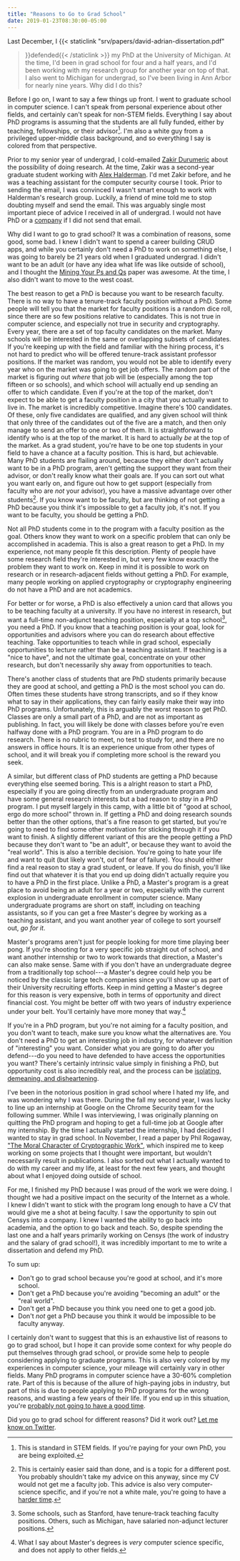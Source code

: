 ```yaml
---
title: "Reasons to Go to Grad School"
date: 2019-01-23T08:30:00-05:00
---
```


Last December, I {{< staticlink "srv/papers/david-adrian-dissertation.pdf"
>}}defended{{< /staticlink >}} my PhD at the University of Michigan. At the
time, I'd been in grad school for four and a half years, and I'd been working
with my research group for another year on top of that. I also went to
Michigan for undergrad, so I've been living in Ann Arbor for nearly nine
years. Why did I do this?

Before I go on, I want to say a few things up front. I went to graduate
school in computer science. I can't speak from personal experience about
other fields, and certainly can't speak for non-STEM fields. Everything I say
about PhD programs is assuming that the students are all fully funded, either
by teaching, fellowships, or their advisor[^4]. I'm also a white guy from a
privileged upper-middle class background, and so everything I say is colored
from that perspective.

Prior to my senior year of undergrad, I cold-emailed [Zakir Durumeric][zakir]
about the possibility of doing research. At the time, Zakir was a second-year
graduate student working with [Alex Halderman][jhalderm]. I'd met Zakir
before, and he was a teaching assistant for the computer security course I
took. Prior to sending the email, I was convinced I wasn't smart enough to
work with Halderman's research group. Luckily, a friend of mine told me to
stop doubting myself and send the email. This was arguably single most
important piece of advice I received in all of undergrad. I would not have
PhD or a [company][censys] if I did not send that email.

Why did I want to go to grad school? It was a combination of reasons, some
good, some bad. I knew I didn't want to spend a career building CRUD apps,
and while you certainly don't need a PhD to work on something else, I was
going to barely be 21 years old when I graduated undergrad. I didn't want to
be an adult (or have any idea what life was like outside of school), and I
thought the [Mining Your Ps and Qs][psqs] paper was awesome. At the time, I
also didn't want to move to the west coast.

The best reason to get a PhD is because you want to be research faculty.
There is no way to have a tenure-track faculty position without a
PhD. Some people will tell you that the market for faculty positions is a
random dice roll, since there are so few positions relative to candidates.
This is not true in computer science, and especially not true in security and
cryptography. Every year, there are a set of top faculty candidates on the
market. Many schools will be interested in the same or overlapping subsets of
candidates. If you're keeping up with the field and familiar with the hiring
process, it's not hard to predict who will be offered tenure-track assistant
professor positions. If the market was random, you would not be able to identify
every year who on the market was going to get job offers. The random part of
the market is figuring out _where_ that job will be (especially among the top
fifteen or so schools), and which school will actually end up sending an
offer to which candidate. Even if you're at the top of the market, don't
expect to be able to get a faculty position in a city that you actually want
to live in. The market is incredibly competitive. Imagine there's 100
candidates. Of these, only five candidates are qualified, and any given
school will think that only three of the candidates out of the five are a
match, and then only manage to send an offer to one or two of them. It is
straightforward to identify who is at the top of the market. It is hard to
actually _be_ at the top of the market. As a grad student, you're have to be
one top students in your field to have a chance at a faculty position. This
is hard, but achievable. Many PhD students are flailing around, because they
either don't actually want to be in a PhD program, aren't getting the support
they want from their advisor, or don't really know what their goals are. If
you can sort out what you want early on, and figure out how to get support
(especially from faculty who are _not_ your advisor), you have a massive
advantage over other students[^1]. If you know want to be faculty, but are
thinking of not getting a PhD because you think it's impossible to get a
faculty job, it's not. If you want to be faculty, you should be getting a
PhD.

Not all PhD students come in to the program with a faculty position as the
goal. Others know they want to work on a specific problem that can only be
accomplished in academia. This is also a great reason to get a PhD. In my
experience, not many people fit this description. Plenty of people have some
research field they're interested in, but very few know exactly the problem
they want to work on. Keep in mind it is possible to work on research or in
research-adjacent fields without getting a PhD. For example, many people
working on applied cryptography or cryptography engineering do not have a PhD
and are not academics.

For better or for worse, a PhD is also effectively a union card that allows
you to be teaching faculty at a university. If you have no interest in
research, but want a full-time non-adjunct teaching position, especially at a
top school[^2], you need a PhD. If you know that a teaching position is your
goal, look for opportunities and advisors where you can do research about
effective teaching. Take opportunities to teach while in grad school,
especially opportunities to lecture rather than be a teaching assistant. If
teaching is a "nice to have", and not the ultimate goal, concentrate on your
other research, but don't necessarily shy away from opportunities to teach.

There's another class of students that are PhD students primarily because
they are good at school, and getting a PhD is the most school you can do.
Often times these students have strong transcripts, and so if they know what
to say in their applications, they can fairly easily make their way into PhD
programs. Unfortunately, this is arguably the worst reason to get PhD.
Classes are only a small part of a PhD, and are not as important as
publishing. In fact, you will likely be done with classes before you're even
halfway done with a PhD program. You are in a PhD program to do research.
There is no rubric to meet, no test to study for, and there are no answers in
office hours. It is an experience unique from other types of school, and it
will break you if completing more school is the reward you seek.

A similar, but different class of PhD students are getting a PhD because
everything else seemed boring. This is a alright reason to start a PhD,
especially if you are going directly from an undergraduate program and have
some general research interests but a bad reason to _stay_ in a PhD program.
I put myself largely in this camp, with a little bit of "good at school, ergo
do more school" thrown in. If getting a PhD and doing research sounds better
than the other options, that's a fine reason to get started, but you're going
to need to find some other motivation for sticking through it if you want to
finish. A slightly different variant of this are the people getting a PhD
because they don't want to "be an adult", or because they want to avoid the
"real world". This is also a terrible decision. You're going to hate your
life and want to quit (but likely won't, out of fear of failure). You should
either find a real reason to stay a grad student, or leave. If you do finish,
you'll like find out that whatever it is that you end up doing didn't
actually require you to have a PhD in the first place. Unlike a PhD, a
Master's program is a great place to avoid being an adult for a year or two,
especially with the current explosion in undergraduate enrollment in computer
science. Many undergraduate programs are short on staff, including on
teaching assistants, so if you can get a free Master's degree by working as a
teaching assistant, and you want another year of college to sort yourself
out, _go for it_.

Master's programs aren't just for people looking for more time playing beer
pong. If you're shooting for a very specific job straight out of school, and
want another internship or two to work towards that direction, a Master's can
also make sense. Same with if you don't have an undergraduate degree from a
traditionally top school---a Master's degree could help you be noticed by the
classic large tech companies since you'll show up as part of their University
recruiting efforts. Keep in mind getting a Master's degree for this reason is
very expensive, both in terms of opportunity and direct financial cost. You
might be better off with two years of industry experience under your belt.
You'll certainly have more money that way.[^3]

If you're in a PhD program, but you're not aiming for a faculty position, and
you don't want to teach, make sure you know what the alternatives are. You
don't need a PhD to get an interesting job in industry, for whatever
definition of "interesting" you want. Consider what you are going to do after
you defend---do you need to have defended to have access the opportunities
you want? There's certainly intrinsic value simply in finishing a PhD, but
opportunity cost is also incredibly real, and the process can be [isolating,
demeaning, and disheartening][gradschoolmentalhealth].

I've been in the notorious position in grad school where I hated my life, and
was wondering why I was there. During the fall my second year, I was lucky to
line up an internship at Google on the Chrome Security team for the following
summer. While I was interviewing, I was originally planning on quitting the PhD
program and hoping to get a full-time job at Google after my internship. By
the time I actually started the internship, I had decided I wanted to stay in
grad school. In November, I read a paper by Phil Rogaway, ["The Moral
Character of Cryptographic Work"][moralcrypto], which inspired me to keep
working on some projects that I thought were important, but wouldn't
necessarily result in publications. I also sorted out what I actually wanted
to do with my career and my life, at least for the next few years, and
thought about what I enjoyed doing outside of school.

For me, I finished my PhD because I was proud of the work we were doing. I
thought we had a positive impact on the security of the Internet as a whole.
I knew I didn't want to stick with the program long enough to have a CV that
would give me a shot at being faculty. I saw the opportunity to spin out
Censys into a company. I knew I wanted the ability to go back into academia,
and the option to go back and teach. So, despite spending the last one and a
half years primarily working on Censys (the work of industry and the salary
of grad school!), it was incredibly important to me to write a dissertation
and defend my PhD.

To sum up:

- Don't go to grad school because you're good at school, and it's more school.
- Don't get a PhD because you're avoiding "becoming an adult" or the "real world".
- Don't get a PhD because you think you need one to get a good job.
- Don't _not_ get a PhD because you think it would be impossible to be faculty anyway.

I certainly don't want to suggest that this is an exhaustive list of reasons
to go to grad school, but I hope it can provide some context for why people
do put themselves through grad school, or provide some help to people
considering applying to graduate programs. This is also very colored by my
experiences in computer science, your mileage will certainly vary in other
fields. Many PhD programs in computer science have a 30-60% completion rate.
Part of this is because of the allure of high-paying jobs in industry, but
part of this is due to people applying to PhD programs for the wrong reasons,
and wasting a few years of their life. If you end up in this situation,
you're [probably not going to have a good time][quitting].

Did you go to grad school for different reasons? Did it work out? [Let me
know on Twitter][davidcadrian].

[censys]: https://censys.io
[davidcadrian]: https://twitter.com/davidcadrian
[gradschoolmentalhealth]: https://www.theatlantic.com/education/archive/2018/11/anxiety-depression-mental-health-graduate-school/576769
[jhalderm]: https://jhalderm.com
[moralcrypto]: http://web.cs.ucdavis.edu/~rogaway/papers/moral-fn.pdf
[quitting]: https://www.theatlantic.com/education/archive/2016/07/why-do-so-many-graduate-students-quit/490094/
[sexism]: https://www.theatlantic.com/science/archive/2016/07/how-women-are-harassed-out-of-science/492521/
[psqs]: https://factorable.net
[zakir]: https://zakird.com

[^1]: This is certainly easier said than done, and is a topic for a different post. You probably shouldn't take my advice on this anyway, since my CV would not get me a faculty job. This advice is also very computer-science specific, and if you're not a white male, you're going to have a [harder time][sexism].
[^2]: Some schools, such as Stanford, have tenure-track teaching faculty positions. Others, such as Michigan, have salaried non-adjunct lecturer positions.
[^4]: This is standard in STEM fields. If you're paying for your own PhD, you are being exploited.
[^3]: What I say about Master's degrees is _very_ computer science specific, and does not apply to other fields.

